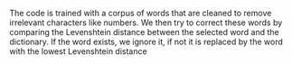 The code is trained with a corpus of words that are cleaned to remove irrelevant characters like numbers.
We then try to correct these words by comparing the Levenshtein distance between the selected word and the dictionary. If the word exists, we ignore it, if not it is replaced by the word with the lowest Levenshtein distance
